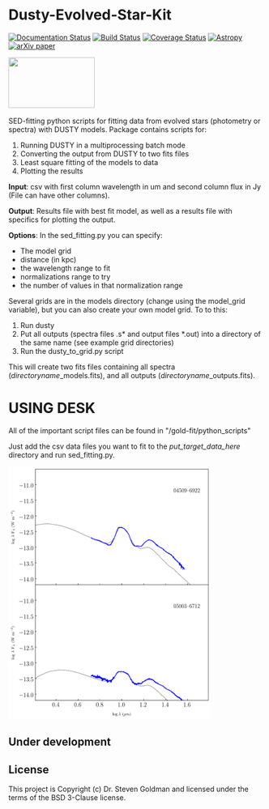 
Dusty-Evolved-Star-Kit
======================
[![Documentation Status](https://readthedocs.org/projects/dusty-evolved-star-kit/badge/?version=latest)](https://dusty-evolved-star-kit.readthedocs.io/en/latest/?badge=latest)
[![Build Status](https://travis-ci.org/s-goldman/Dusty-Evolved-Star-Kit.svg?branch=master)](https://travis-ci.org/s-goldman/Dusty-Evolved-Star-Kit)
[![Coverage Status](https://coveralls.io/repos/github/s-goldman/Dusty-Evolved-Star-Kit/badge.svg?branch=master)](https://coveralls.io/github/s-goldman/Dusty-Evolved-Star-Kit?branch=master)
[![Astropy](http://img.shields.io/badge/powered%20by-AstroPy-orange.svg?style=flat)](http://www.astropy.org)
[![arXiv paper](https://img.shields.io/badge/arXiv-1610.05761-orange.svg?style=flat)](https://arxiv.org/abs/1610.05761)

<img src="docs/dust.jpg"  width="170" height="100">

SED-fitting python scripts for fitting data from evolved stars (photometry or spectra) with DUSTY models. Package contains scripts for:
1. Running DUSTY in a multiprocessing batch mode
2. Converting the output from DUSTY to two fits files
3. Least square fitting of the models to data
4. Plotting the results

**Input**: csv with first column wavelength in um and second column flux in Jy (File can have other columns).

**Output**: Results file with best fit model, as well as a results file with specifics for plotting the output. 

**Options**: In the sed_fitting.py you can specify:
 * The model grid
 * distance (in kpc)
 * the wavelength range to fit
 * normalizations range to try
 * the number of values in that normalization range

Several grids are in the models directory (change using the model_grid variable), but you can also create your own model grid. To to this: 

1. Run dusty
2. Put all outputs (spectra files .s* and output files *.out) into a directory of the same name (see example grid directories)
3. Run the dusty_to_grid.py script

This will create two fits files containing all spectra (*directoryname*_models.fits), and all outputs (*directoryname*_outputs.fits).

USING DESK
==========

All of the important script files can be found in "/gold-fit/python_scripts"

Just add the csv data files you want to fit to the *put_target_data_here* directory and run sed_fitting.py.

<img src="dusty-evolved-star-kit/output_seds.png"  width="400" height="500">

Under development
-----------------

License
-------

This project is Copyright (c) Dr. Steven Goldman and licensed under
the terms of the BSD 3-Clause license.
